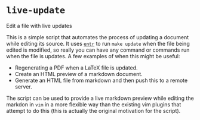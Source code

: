 # `live-update`

Edit a file with live updates

This is a simple script that automates the process of updating a document while editing its source.
It uses [`entr`](http://entrproject.org/) to run `make update` when the file being edited is modified, so
really you can have any command or commands run when the file is updates. A few examples of when this might be useful:

 - Regenerating a PDF when a LaTeX file is updated.
 - Create an HTML preview of a markdown document.
 - Generate an HTML file from markdown and then push this to a remote server.

The script can be used to provide a live markdown preview while editing the markdon in `vim` in a more flexible way than the
existing vim plugins that attempt to do this (this is actually the original motivation for the script).
